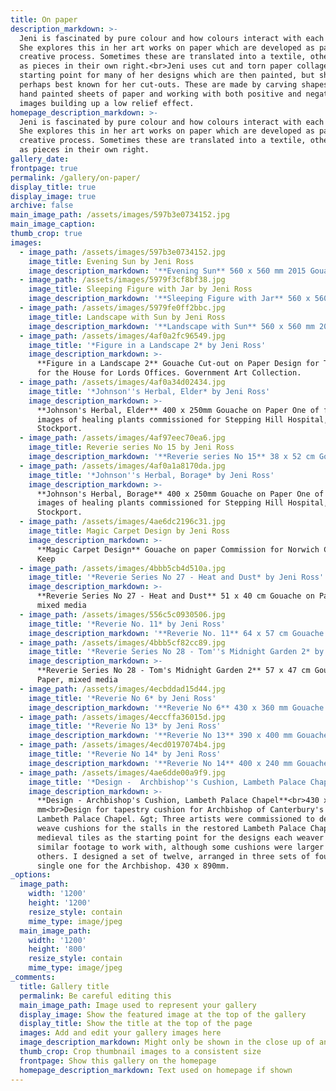 ```yaml
---
title: On paper
description_markdown: >-
  Jeni is fascinated by pure colour and how colours interact with each other.
  She explores this in her art works on paper which are developed as part of the
  creative process. Sometimes these are translated into a textile, others stand
  as pieces in their own right.<br>Jeni uses cut and torn paper collages as a
  starting point for many of her designs which are then painted, but she is
  perhaps best known for her cut-outs. These are made by carving shapes into
  hand painted sheets of paper and working with both positive and negative
  images building up a low relief effect.
homepage_description_markdown: >-
  Jeni is fascinated by pure colour and how colours interact with each other.
  She explores this in her art works on paper which are developed as part of the
  creative process. Sometimes these are translated into a textile, others stand
  as pieces in their own right.
gallery_date:
frontpage: true
permalink: /gallery/on-paper/
display_title: true
display_image: true
archive: false
main_image_path: /assets/images/597b3e0734152.jpg
main_image_caption:
thumb_crop: true
images:
  - image_path: /assets/images/597b3e0734152.jpg
    image_title: Evening Sun by Jeni Ross
    image_description_markdown: '**Evening Sun** 560 x 560 mm 2015 Gouache Cut-out on Board'
  - image_path: /assets/images/5979f3cf8bf38.jpg
    image_title: Sleeping Figure with Jar by Jeni Ross
    image_description_markdown: '**Sleeping Figure with Jar** 560 x 560mm 2015 Gouache Cut-out on Board'
  - image_path: /assets/images/5979fe0ff2bbc.jpg
    image_title: Landscape with Sun by Jeni Ross
    image_description_markdown: '**Landscape with Sun** 560 x 560 mm 2014 Gouache Cut-out on Board'
  - image_path: /assets/images/4af0a2fc96549.jpg
    image_title: '*Figure in a Landscape 2* by Jeni Ross'
    image_description_markdown: >-
      **Figure in a Landscape 2** Gouache Cut-out on Paper Design for Tapestry
      for the House for Lords Offices. Government Art Collection.
  - image_path: /assets/images/4af0a34d02434.jpg
    image_title: '*Johnson''s Herbal, Elder* by Jeni Ross'
    image_description_markdown: >-
      **Johnson's Herbal, Elder** 400 x 250mm Gouache on Paper One of four
      images of healing plants commissioned for Stepping Hill Hospital,
      Stockport.
  - image_path: /assets/images/4af97eec70ea6.jpg
    image_title: Reverie series No 15 by Jeni Ross
    image_description_markdown: '**Reverie series No 15** 38 x 52 cm Gouache on Paper'
  - image_path: /assets/images/4af0a1a8170da.jpg
    image_title: '*Johnson''s Herbal, Borage* by Jeni Ross'
    image_description_markdown: >-
      **Johnson's Herbal, Borage** 400 x 250mm Gouache on Paper One of four
      images of healing plants commissioned for Stepping Hill Hospital,
      Stockport.
  - image_path: /assets/images/4ae6dc2196c31.jpg
    image_title: Magic Carpet Design by Jeni Ross
    image_description_markdown: >-
      **Magic Carpet Design** Gouache on paper Commission for Norwich Castle
      Keep
  - image_path: /assets/images/4bbb5cb4d510a.jpg
    image_title: '*Reverie Series No 27 - Heat and Dust* by Jeni Ross'
    image_description_markdown: >-
      **Reverie Series No 27 - Heat and Dust** 51 x 40 cm Gouache on Paper,
      mixed media
  - image_path: /assets/images/556c5c0930506.jpg
    image_title: '*Reverie No. 11* by Jeni Ross'
    image_description_markdown: '**Reverie No. 11** 64 x 57 cm Gouache on Paper'
  - image_path: /assets/images/4bbb5cf82cc89.jpg
    image_title: '*Reverie Series No 28 - Tom''s Midnight Garden 2* by Jeni Ross'
    image_description_markdown: >-
      **Reverie Series No 28 - Tom's Midnight Garden 2** 57 x 47 cm Gouache on
      Paper, mixed media
  - image_path: /assets/images/4ecbddad15d44.jpg
    image_title: '*Reverie No 6* by Jeni Ross'
    image_description_markdown: '**Reverie No 6** 430 x 360 mm Gouache on Paper'
  - image_path: /assets/images/4eccffa36015d.jpg
    image_title: '*Reverie No 13* by Jeni Ross'
    image_description_markdown: '**Reverie No 13** 390 x 400 mm Gouache on Paper'
  - image_path: /assets/images/4ecd0197074b4.jpg
    image_title: '*Reverie No 14* by Jeni Ross'
    image_description_markdown: '**Reverie No 14** 400 x 240 mm Gouache on Paper'
  - image_path: /assets/images/4ae6dde00a9f9.jpg
    image_title: '*Design -  Archbishop''s Cushion, Lambeth Palace Chapel* by Jeni Ross'
    image_description_markdown: >-
      **Design - Archbishop's Cushion, Lambeth Palace Chapel**<br>430 x 890
      mm<br>Design for tapestry cushion for Archbishop of Canterbury's stall.
      Lambeth Palace Chapel. &gt; Three artists were commissioned to design and
      weave cushions for the stalls in the restored Lambeth Palace Chapel. Using
      medieval tiles as the starting point for the designs each weaver had a
      similar footage to work with, although some cushions were larger than
      others. I designed a set of twelve, arranged in three sets of four and one
      single one for the Archbishop. 430 x 890mm.
_options:
  image_path:
    width: '1200'
    height: '1200'
    resize_style: contain
    mime_type: image/jpeg
  main_image_path:
    width: '1200'
    height: '800'
    resize_style: contain
    mime_type: image/jpeg
_comments:
  title: Gallery title
  permalink: Be careful editing this
  main_image_path: Image used to represent your gallery
  display_image: Show the featured image at the top of the gallery
  display_title: Show the title at the top of the page
  images: Add and edit your gallery images here
  image_description_markdown: Might only be shown in the close up of an image
  thumb_crop: Crop thumbnail images to a consistent size
  frontpage: Show this gallery on the homepage
  homepage_description_markdown: Text used on homepage if shown
---
```


